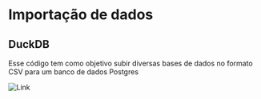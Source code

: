 # Importação de dados

## DuckDB

Esse código tem como objetivo subir diversas bases de dados no formato CSV
para um banco de dados Postgres

![Link](https://duckdb.org/images/blog/duck_gymnast.jpg)
